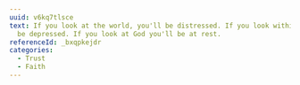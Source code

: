 ```yaml
---
uuid: v6kq7tlsce
text: If you look at the world, you'll be distressed. If you look within, you'll
  be depressed. If you look at God you'll be at rest.
referenceId: _bxqpkejdr
categories:
  - Trust
  - Faith
---
```

